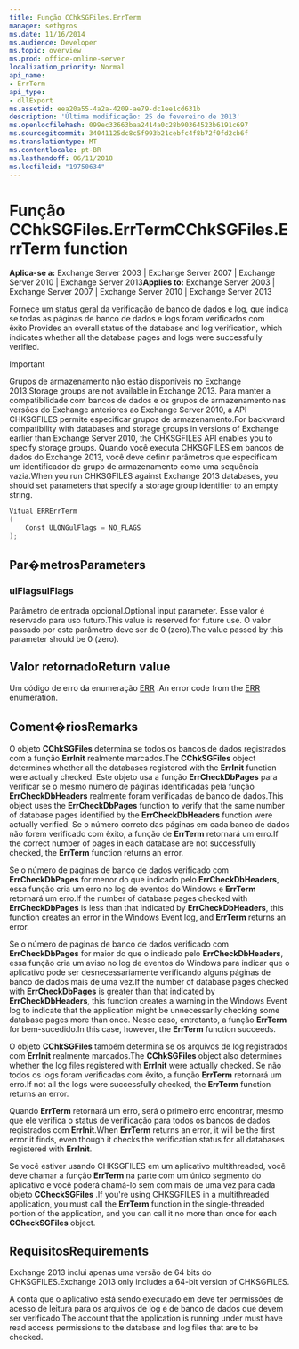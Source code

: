 ```yaml
---
title: Função CChkSGFiles.ErrTerm
manager: sethgros
ms.date: 11/16/2014
ms.audience: Developer
ms.topic: overview
ms.prod: office-online-server
localization_priority: Normal
api_name:
- ErrTerm
api_type:
- dllExport
ms.assetid: eea20a55-4a2a-4209-ae79-dc1ee1cd631b
description: 'Última modificação: 25 de fevereiro de 2013'
ms.openlocfilehash: 099ec33663baa2414a0c28b90364523b6191c697
ms.sourcegitcommit: 34041125dc8c5f993b21cebfc4f8b72f0fd2cb6f
ms.translationtype: MT
ms.contentlocale: pt-BR
ms.lasthandoff: 06/11/2018
ms.locfileid: "19750634"
---
```

# <a name="cchksgfileserrterm-function"></a><span data-ttu-id="c44a7-103">Função CChkSGFiles.ErrTerm</span><span class="sxs-lookup"><span data-stu-id="c44a7-103">CChkSGFiles.ErrTerm function</span></span>
  
<span data-ttu-id="c44a7-104">**Aplica-se a:** Exchange Server 2003 | Exchange Server 2007 | Exchange Server 2010 | Exchange Server 2013</span><span class="sxs-lookup"><span data-stu-id="c44a7-104">**Applies to:** Exchange Server 2003 | Exchange Server 2007 | Exchange Server 2010 | Exchange Server 2013</span></span>
  
<span data-ttu-id="c44a7-105">Fornece um status geral da verificação de banco de dados e log, que indica se todas as páginas de banco de dados e logs foram verificados com êxito.</span><span class="sxs-lookup"><span data-stu-id="c44a7-105">Provides an overall status of the database and log verification, which indicates whether all the database pages and logs were successfully verified.</span></span>
  
> [!IMPORTANT]
> <span data-ttu-id="c44a7-106">Grupos de armazenamento não estão disponíveis no Exchange 2013.</span><span class="sxs-lookup"><span data-stu-id="c44a7-106">Storage groups are not available in Exchange 2013.</span></span> <span data-ttu-id="c44a7-107">Para manter a compatibilidade com bancos de dados e os grupos de armazenamento nas versões do Exchange anteriores ao Exchange Server 2010, a API CHKSGFILES permite especificar grupos de armazenamento.</span><span class="sxs-lookup"><span data-stu-id="c44a7-107">For backward compatibility with databases and storage groups in versions of Exchange earlier than Exchange Server 2010, the CHKSGFILES API enables you to specify storage groups.</span></span> <span data-ttu-id="c44a7-108">Quando você executa CHKSGFILES em bancos de dados do Exchange 2013, você deve definir parâmetros que especificam um identificador de grupo de armazenamento como uma sequência vazia.</span><span class="sxs-lookup"><span data-stu-id="c44a7-108">When you run CHKSGFILES against Exchange 2013 databases, you should set parameters that specify a storage group identifier to an empty string.</span></span> 
  
```cs
Vitual ERRErrTerm 
(
    Const ULONGulFlags = NO_FLAGS
);

```

## <a name="parameters"></a><span data-ttu-id="c44a7-109">Par�metros</span><span class="sxs-lookup"><span data-stu-id="c44a7-109">Parameters</span></span>

### <a name="ulflags"></a><span data-ttu-id="c44a7-110">ulFlags</span><span class="sxs-lookup"><span data-stu-id="c44a7-110">ulFlags</span></span>
  
<span data-ttu-id="c44a7-111">Parâmetro de entrada opcional.</span><span class="sxs-lookup"><span data-stu-id="c44a7-111">Optional input parameter.</span></span> <span data-ttu-id="c44a7-112">Esse valor é reservado para uso futuro.</span><span class="sxs-lookup"><span data-stu-id="c44a7-112">This value is reserved for future use.</span></span> <span data-ttu-id="c44a7-113">O valor passado por este parâmetro deve ser de 0 (zero).</span><span class="sxs-lookup"><span data-stu-id="c44a7-113">The value passed by this parameter should be 0 (zero).</span></span>
    
## <a name="return-value"></a><span data-ttu-id="c44a7-114">Valor retornado</span><span class="sxs-lookup"><span data-stu-id="c44a7-114">Return value</span></span>

<span data-ttu-id="c44a7-115">Um código de erro da enumeração [ERR](cchksgfiles-err-enumeration.md) .</span><span class="sxs-lookup"><span data-stu-id="c44a7-115">An error code from the [ERR](cchksgfiles-err-enumeration.md) enumeration.</span></span> 
  
## <a name="remarks"></a><span data-ttu-id="c44a7-116">Coment�rios</span><span class="sxs-lookup"><span data-stu-id="c44a7-116">Remarks</span></span>

<span data-ttu-id="c44a7-117">O objeto **CChkSGFiles** determina se todos os bancos de dados registrados com a função **ErrInit** realmente marcados.</span><span class="sxs-lookup"><span data-stu-id="c44a7-117">The **CChkSGFiles** object determines whether all the databases registered with the **ErrInit** function were actually checked.</span></span> <span data-ttu-id="c44a7-118">Este objeto usa a função **ErrCheckDbPages** para verificar se o mesmo número de páginas identificadas pela função **ErrCheckDbHeaders** realmente foram verificadas de banco de dados.</span><span class="sxs-lookup"><span data-stu-id="c44a7-118">This object uses the **ErrCheckDbPages** function to verify that the same number of database pages identified by the **ErrCheckDbHeaders** function were actually verified.</span></span> <span data-ttu-id="c44a7-119">Se o número correto das páginas em cada banco de dados não forem verificado com êxito, a função de **ErrTerm** retornará um erro.</span><span class="sxs-lookup"><span data-stu-id="c44a7-119">If the correct number of pages in each database are not successfully checked, the **ErrTerm** function returns an error.</span></span> 
  
<span data-ttu-id="c44a7-120">Se o número de páginas de banco de dados verificado com **ErrCheckDbPages** for menor do que indicado pelo **ErrCheckDbHeaders**, essa função cria um erro no log de eventos do Windows e **ErrTerm** retornará um erro.</span><span class="sxs-lookup"><span data-stu-id="c44a7-120">If the number of database pages checked with **ErrCheckDbPages** is less than that indicated by **ErrCheckDbHeaders**, this function creates an error in the Windows Event log, and **ErrTerm** returns an error.</span></span> 
  
<span data-ttu-id="c44a7-121">Se o número de páginas de banco de dados verificado com **ErrCheckDbPages** for maior do que o indicado pelo **ErrCheckDbHeaders**, essa função cria um aviso no log de eventos do Windows para indicar que o aplicativo pode ser desnecessariamente verificando alguns páginas de banco de dados mais de uma vez.</span><span class="sxs-lookup"><span data-stu-id="c44a7-121">If the number of database pages checked with **ErrCheckDbPages** is greater than that indicated by **ErrCheckDbHeaders**, this function creates a warning in the Windows Event log to indicate that the application might be unnecessarily checking some database pages more than once.</span></span> <span data-ttu-id="c44a7-122">Nesse caso, entretanto, a função **ErrTerm** for bem-sucedido.</span><span class="sxs-lookup"><span data-stu-id="c44a7-122">In this case, however, the **ErrTerm** function succeeds.</span></span> 
  
<span data-ttu-id="c44a7-123">O objeto **CChkSGFiles** também determina se os arquivos de log registrados com **ErrInit** realmente marcados.</span><span class="sxs-lookup"><span data-stu-id="c44a7-123">The **CChkSGFiles** object also determines whether the log files registered with **ErrInit** were actually checked.</span></span> <span data-ttu-id="c44a7-124">Se não todos os logs foram verificadas com êxito, a função **ErrTerm** retornará um erro.</span><span class="sxs-lookup"><span data-stu-id="c44a7-124">If not all the logs were successfully checked, the **ErrTerm** function returns an error.</span></span> 
  
<span data-ttu-id="c44a7-125">Quando **ErrTerm** retornará um erro, será o primeiro erro encontrar, mesmo que ele verifica o status de verificação para todos os bancos de dados registrados com **ErrInit**.</span><span class="sxs-lookup"><span data-stu-id="c44a7-125">When **ErrTerm** returns an error, it will be the first error it finds, even though it checks the verification status for all databases registered with **ErrInit**.</span></span>
  
<span data-ttu-id="c44a7-126">Se você estiver usando CHKSGFILES em um aplicativo multithreaded, você deve chamar a função **ErrTerm** na parte com um único segmento do aplicativo e você poderá chamá-lo sem com mais de uma vez para cada objeto **CCheckSGFiles** .</span><span class="sxs-lookup"><span data-stu-id="c44a7-126">If you're using CHKSGFILES in a multithreaded application, you must call the **ErrTerm** function in the single-threaded portion of the application, and you can call it no more than once for each **CCheckSGFiles** object.</span></span> 
  
## <a name="requirements"></a><span data-ttu-id="c44a7-127">Requisitos</span><span class="sxs-lookup"><span data-stu-id="c44a7-127">Requirements</span></span>

<span data-ttu-id="c44a7-128">Exchange 2013 inclui apenas uma versão de 64 bits do CHKSGFILES.</span><span class="sxs-lookup"><span data-stu-id="c44a7-128">Exchange 2013 only includes a 64-bit version of CHKSGFILES.</span></span>
  
<span data-ttu-id="c44a7-129">A conta que o aplicativo está sendo executado em deve ter permissões de acesso de leitura para os arquivos de log e de banco de dados que devem ser verificado.</span><span class="sxs-lookup"><span data-stu-id="c44a7-129">The account that the application is running under must have read access permissions to the database and log files that are to be checked.</span></span>
  

